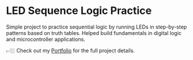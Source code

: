 # LED Sequence Logic Practice  

Simple project to practice sequential logic by running LEDs in step-by-step patterns based on truth tables. Helped build fundamentals in digital logic and microcontroller applications.  

👉🏼 Check out my [Portfolio](https://your-portfolio-link.com) for the full project details.
